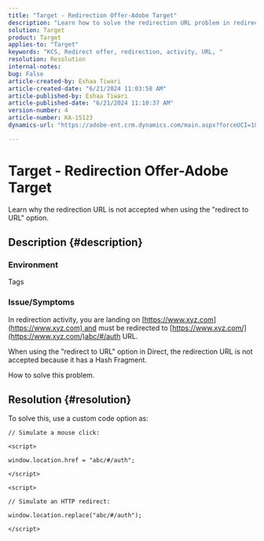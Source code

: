```yaml
---
title: "Target - Redirection Offer-Adobe Target"
description: "Learn how to solve the redirection URL problem in redirection activity."
solution: Target
product: Target
applies-to: "Target"
keywords: "KCS, Redirect offer, redirection, activity, URL, "
resolution: Resolution
internal-notes: 
bug: False
article-created-by: Eshaa Tiwari
article-created-date: "6/21/2024 11:03:58 AM"
article-published-by: Eshaa Tiwari
article-published-date: "6/21/2024 11:10:37 AM"
version-number: 4
article-number: KA-15123
dynamics-url: "https://adobe-ent.crm.dynamics.com/main.aspx?forceUCI=1&pagetype=entityrecord&etn=knowledgearticle&id=fa80c7f2-bd2f-ef11-840a-6045bd029b18"

---
```

# Target - Redirection Offer-Adobe Target


Learn why the redirection URL is not accepted when using the "redirect to URL" option.

## Description {#description}


### Environment

Tags

### Issue/Symptoms

In redirection activity, you are landing on [https://www.xyz.com](https://www.xyz.com) and must be redirected to [https://www.xyz.com/](https://www.xyz.com/)abc/#/auth URL.

When using the "redirect to URL" option in Direct, the redirection URL is not accepted because it has a Hash Fragment.

How to solve this problem.


## Resolution {#resolution}


To solve this, use a custom code option as:

`// Simulate a mouse click:`

`<script>`

`window.location.href = "abc/#/auth";`

`</script>`

`<script> `

`// Simulate an HTTP redirect:`

`window.location.replace("abc/#/auth");`

`</script>`
